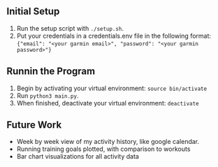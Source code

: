 ## Initial Setup
1. Run the setup script with `./setup.sh`.
2. Put your credentials in a credentials.env file in the following format: `{"email": "<your garmin email>", "password": "<your garmin password>"}`

## Runnin the Program
1. Begin by activating your virtual environment: `source bin/activate`
2. Run `python3 main.py`.
3. When finished, deactivate your virtual environment: `deactivate`

## Future Work
- Week by week view of my activity history, like google calendar.
- Running training goals plotted, with comparison to workouts
- Bar chart visualizations for all activity data